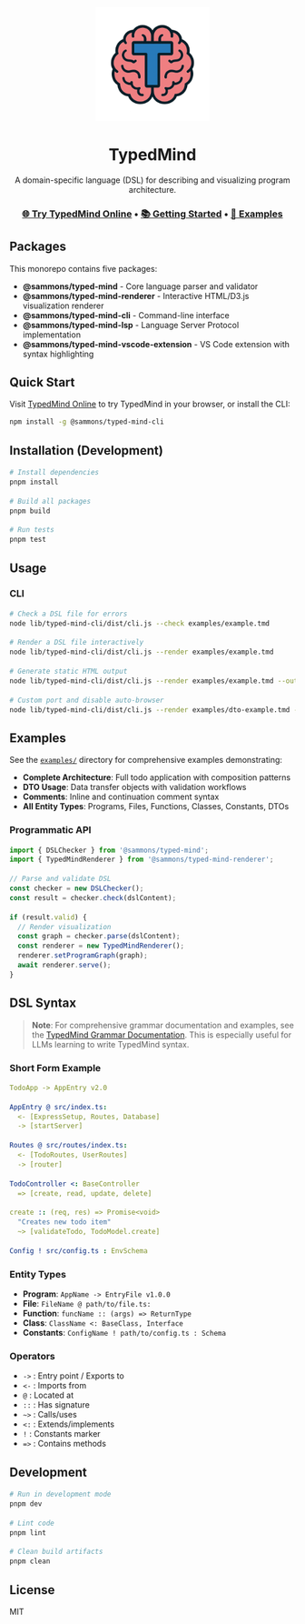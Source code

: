 <div align="center">
  <img src="typedmind_transparent.png" alt="TypedMind Logo" width="200" height="200">
  
  <h1>TypedMind</h1>
  
  <p>A domain-specific language (DSL) for describing and visualizing program architecture.</p>
  
  <h3>
    <a href="https://sammons2.github.io/typed-mind-lang/">🌐 Try TypedMind Online</a> • 
    <a href="https://sammons2.github.io/typed-mind-lang/#getting-started">📚 Getting Started</a> • 
    <a href="https://sammons2.github.io/typed-mind-lang/#examples">🎯 Examples</a>
  </h3>
</div>

## Packages

This monorepo contains five packages:

- **@sammons/typed-mind** - Core language parser and validator
- **@sammons/typed-mind-renderer** - Interactive HTML/D3.js visualization renderer  
- **@sammons/typed-mind-cli** - Command-line interface
- **@sammons/typed-mind-lsp** - Language Server Protocol implementation
- **@sammons/typed-mind-vscode-extension** - VS Code extension with syntax highlighting

## Quick Start

Visit [TypedMind Online](https://sammons2.github.io/typed-mind-lang/) to try TypedMind in your browser, or install the CLI:

```bash
npm install -g @sammons/typed-mind-cli
```

## Installation (Development)

```bash
# Install dependencies
pnpm install

# Build all packages
pnpm build

# Run tests
pnpm test
```

## Usage

### CLI

```bash
# Check a DSL file for errors
node lib/typed-mind-cli/dist/cli.js --check examples/example.tmd

# Render a DSL file interactively
node lib/typed-mind-cli/dist/cli.js --render examples/example.tmd

# Generate static HTML output
node lib/typed-mind-cli/dist/cli.js --render examples/example.tmd --output output.html

# Custom port and disable auto-browser
node lib/typed-mind-cli/dist/cli.js --render examples/dto-example.tmd --port 8080 --no-browser
```

## Examples

See the [`examples/`](./examples/) directory for comprehensive examples demonstrating:

- **Complete Architecture**: Full todo application with composition patterns
- **DTO Usage**: Data transfer objects with validation workflows
- **Comments**: Inline and continuation comment syntax
- **All Entity Types**: Programs, Files, Functions, Classes, Constants, DTOs

### Programmatic API

```typescript
import { DSLChecker } from '@sammons/typed-mind';
import { TypedMindRenderer } from '@sammons/typed-mind-renderer';

// Parse and validate DSL
const checker = new DSLChecker();
const result = checker.check(dslContent);

if (result.valid) {
  // Render visualization
  const graph = checker.parse(dslContent);
  const renderer = new TypedMindRenderer();
  renderer.setProgramGraph(graph);
  await renderer.serve();
}
```

## DSL Syntax

> **Note**: For comprehensive grammar documentation and examples, see the [TypedMind Grammar Documentation](https://github.com/sammons2/typed-mind-lang/blob/main/lib/typed-mind/generated-grammar.md). This is especially useful for LLMs learning to write TypedMind syntax.

### Short Form Example

```yaml
TodoApp -> AppEntry v2.0

AppEntry @ src/index.ts:
  <- [ExpressSetup, Routes, Database]
  -> [startServer]

Routes @ src/routes/index.ts:
  <- [TodoRoutes, UserRoutes]
  -> [router]

TodoController <: BaseController
  => [create, read, update, delete]

create :: (req, res) => Promise<void>
  "Creates new todo item"
  ~> [validateTodo, TodoModel.create]

Config ! src/config.ts : EnvSchema
```

### Entity Types

- **Program**: `AppName -> EntryFile v1.0.0`
- **File**: `FileName @ path/to/file.ts:`
- **Function**: `funcName :: (args) => ReturnType`
- **Class**: `ClassName <: BaseClass, Interface`
- **Constants**: `ConfigName ! path/to/config.ts : Schema`

### Operators

- `->` : Entry point / Exports to
- `<-` : Imports from
- `@` : Located at
- `::` : Has signature
- `~>` : Calls/uses
- `<:` : Extends/implements
- `!` : Constants marker
- `=>` : Contains methods

## Development

```bash
# Run in development mode
pnpm dev

# Lint code
pnpm lint

# Clean build artifacts
pnpm clean
```

## License

MIT